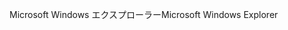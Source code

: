 <span data-ttu-id="376b3-101">Microsoft Windows エクスプローラー</span><span class="sxs-lookup"><span data-stu-id="376b3-101">Microsoft Windows Explorer</span></span>